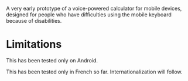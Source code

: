 A very early prototype of a voice-powered calculator for mobile
devices, designed for people who have difficulties using the
mobile keyboard because of disabilities.

# Limitations

This has been tested only on Android.

This has been tested only in French so far. Internationalization will follow.
